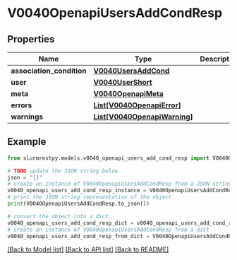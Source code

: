 # V0040OpenapiUsersAddCondResp


## Properties

Name | Type | Description | Notes
------------ | ------------- | ------------- | -------------
**association_condition** | [**V0040UsersAddCond**](V0040UsersAddCond.md) |  |
**user** | [**V0040UserShort**](V0040UserShort.md) |  |
**meta** | [**V0040OpenapiMeta**](V0040OpenapiMeta.md) |  | [optional]
**errors** | [**List[V0040OpenapiError]**](V0040OpenapiError.md) |  | [optional]
**warnings** | [**List[V0040OpenapiWarning]**](V0040OpenapiWarning.md) |  | [optional]

## Example

```python
from slurmrestpy.models.v0040_openapi_users_add_cond_resp import V0040OpenapiUsersAddCondResp

# TODO update the JSON string below
json = "{}"
# create an instance of V0040OpenapiUsersAddCondResp from a JSON string
v0040_openapi_users_add_cond_resp_instance = V0040OpenapiUsersAddCondResp.from_json(json)
# print the JSON string representation of the object
print(V0040OpenapiUsersAddCondResp.to_json())

# convert the object into a dict
v0040_openapi_users_add_cond_resp_dict = v0040_openapi_users_add_cond_resp_instance.to_dict()
# create an instance of V0040OpenapiUsersAddCondResp from a dict
v0040_openapi_users_add_cond_resp_from_dict = V0040OpenapiUsersAddCondResp.from_dict(v0040_openapi_users_add_cond_resp_dict)
```
[[Back to Model list]](../README.md#documentation-for-models) [[Back to API list]](../README.md#documentation-for-api-endpoints) [[Back to README]](../README.md)


